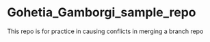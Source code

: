 # Gohetia_Gamborgi_sample_repo
This repo is for practice in causing conflicts in merging a branch repo
